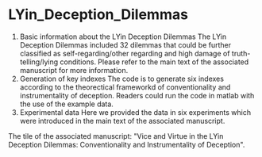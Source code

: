 # LYin_Deception_Dilemmas
1. Basic information about the LYin Deception Dilemmas
The LYin Deception Dilemmas included 32 dilemmas that could be further classified as self-regarding/other regarding and high damage of truth-telling/lying conditions. Please refer to the main text of the associated manuscript for more information.
2. Generation of key indexes
The code is to generate six indexes according to the theorectical frameworkd of conventionality and instrumentality of deception. Readers could run the code in matlab with the use of the example data. 
3. Experimental data
Here we provided the data in six experiments which were introduced in the main text of the associated manuscript.

The tile of the associated manuscript: "Vice and Virtue in the LYin Deception Dilemmas: Conventionality and Instrumentality of Deception".
